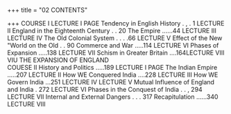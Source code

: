 +++
title = "02 CONTENTS"

+++
COURSE I 
LECTURE I 
PAGE 
Tendency in English History . , . 1 LECTURE II 
England in the Eighteenth Century . . 20 The Empire ......44 
LECTURE III 
LECTURE IV 
The Old Colonial System . . . .66 LECTURE V 
Effect of the New "World on the Old . . 90 Commerce and War .....114 
LECTURE VI 
Phases of Expansion .....138 
LECTURE VII 
Schism in Greater Britain ....164LECTURE VIII 
VIU THE EXPANSION OF ENGLAND     
COUESE II 
History and Politics .....189 
LECTURE I 
PAGE 
The Indian Empire .....207 
LECTURE II 
How WE Conquered India ....228 
LECTURE III 
How WE Govern India ...251 LECTURE IV 
LECTURE V 
Mutual Influence of England and India . 272 LECTURE VI 
Phases in the Conquest of India . . , 294 LECTURE VII 
Internal and External Dangers . . . 317 Recapitulation ......340
LECTURE VIII 
  
  
